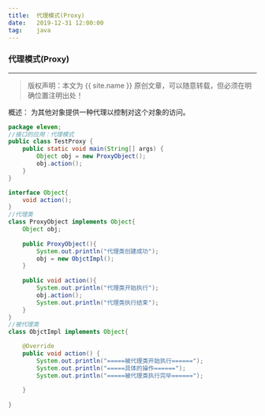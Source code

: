 ```yaml
---
title:  代理模式(Proxy)
date:   2019-12-31 12:00:00
tag:    java
---
```

### 代理模式(Proxy)

***
> 版权声明：本文为 {{ site.name }} 原创文章，可以随意转载，但必须在明确位置注明出处！

<head><link rel="stylesheet" href="../css/rouge.css"></head>


概述：
为其他对象提供一种代理以控制对这个对象的访问。 

```java
package eleven;
//接口的应用：代理模式
public class TestProxy {
	public static void main(String[] args) {
		Object obj = new ProxyObject();
		obj.action();
	}
}

interface Object{
	void action();
}
//代理类
class ProxyObject implements Object{
	Object obj;
	
	public ProxyObject(){
		System.out.println("代理类创建成功");
		obj = new ObjctImpl();
	}
	
	public void action(){
		System.out.println("代理类开始执行");
		obj.action();
		System.out.println("代理类执行结束");
	}
}
//被代理类
class ObjctImpl implements Object{

	@Override
	public void action() {
		System.out.println("=====被代理类开始执行======");
		System.out.println("=====具体的操作======");
		System.out.println("=====被代理类执行完毕======");
		
	}
	
}
```

